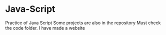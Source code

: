# Java-Script
Practice of Java Script
Some projects are also in the repository
Must check the code folder.
I have made a website